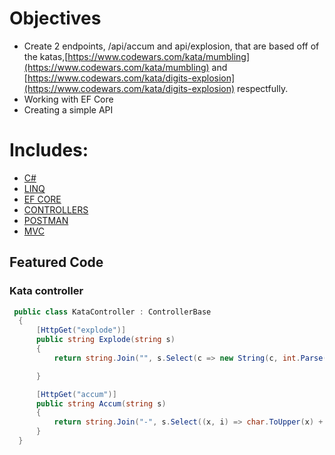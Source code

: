 # Objectives

- Create 2 endpoints, /api/accum and api/explosion, that are based off of the katas,[https://www.codewars.com/kata/mumbling](https://www.codewars.com/kata/mumbling) and [https://www.codewars.com/kata/digits-explosion](https://www.codewars.com/kata/digits-explosion) respectfully.
- Working with EF Core
- Creating a simple API

# Includes: 

- [C#](https://docs.microsoft.com/en-us/dotnet/csharp/)
- [LINQ](https://docs.microsoft.com/en-us/dotnet/csharp/programming-guide/concepts/linq/)
- [EF CORE](https://docs.microsoft.com/en-us/ef/core/)
- [CONTROLLERS](https://docs.microsoft.com/en-us/dotnet/api/system.web.mvc.controller?view=aspnet-mvc-5.2)
- [POSTMAN](https://www.postman.com/)
- [MVC](https://dotnet.microsoft.com/apps/aspnet/mvc)

## Featured Code

### Kata controller

```C#
 public class KataController : ControllerBase
  {
      [HttpGet("explode")]
      public string Explode(string s)
      {
          return string.Join("", s.Select(c => new String(c, int.Parse(c.ToString()))));

      }

      [HttpGet("accum")]
      public string Accum(string s)
      {
          return string.Join("-", s.Select((x, i) => char.ToUpper(x) + new string(char.ToLower(x), i)));
      }
  }
 ```
